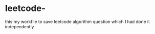 # leetcode-
this my workfile to save leetcode algorithm question which I had done it independently

